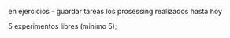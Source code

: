 en ejercicios - guardar tareas los prosessing realizados hasta hoy

5 experimentos libres (minimo 5);